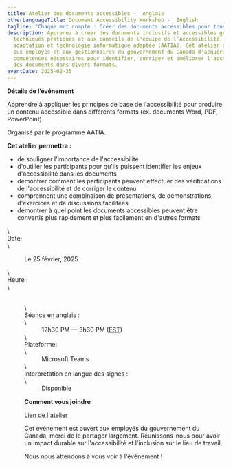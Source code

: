 ```yaml
---
title: Atelier des documents accessibles -  Anglais
otherLanguageTitle: Document Accessibility Workshop -  English
tagline: "Chaque mot compte : Créer des documents accessibles pour tous"
description: Apprenez à créer des documents inclusifs et accessibles grâce aux
  techniques pratiques et aux conseils de l'équipe de l’Accessibilité,
  adaptation et technologie informatique adaptée (AATIA). Cet atelier permettra
  aux employés et aux gestionnaires du gouvernement du Canada d'acquérir les
  compétences nécessaires pour identifier, corriger et améliorer l'accessibilité
  des documents dans divers formats.
eventDate: 2025-02-25
---
```

**Détails de l’événement**

Apprendre à appliquer les principes de base de l'accessibilité pour produire un contenu accessible dans différents formats (ex. documents Word, PDF, PowerPoint).

Organisé par le programme AATIA.

**Cet atelier permettra :**

* de souligner l'importance de l'accessibilité
* d'outiller les participants pour qu'ils puissent identifier les enjeux d'accessibilité dans les documents
* démontrer comment les participants peuvent effectuer des vérifications de l'accessibilité et de corriger le contenu
* comprennent une combinaison de présentations, de démonstrations, d'exercices et de discussions facilitées 
* démontrer à quel point les documents accessibles peuvent être convertis plus rapidement et plus facilement en d'autres formats



<dl>\
<dt>Date:</dt>\
<dd class="mrgn-lft-md">
<dl class="mrgn-lft-lg">Le 25 février, 2025</dd>\
 <dt>Heure :</dt>\
 <dd class="mrgn-lft-md">
 <dl class="mrgn-lft-lg">\
 <dt>Séance en anglais :</dt> \
<dd class="mrgn-lft-md">12h30 PM &mdash; 3h30 PM (<abbr
title="Heure normale de l'est">EST</abbr>)</dd> \
<dt>Plateforme:</dt>\
<dd class="mrgn-lft-md">Microsoft Teams</dd>\
<dt>Interprétation en langue des signes :</dt>\
<dd class="mrgn-lft-md">Disponible</dd>
</dl>

**Comment vous joindre**

[Lien de l'atelier](https://teams.microsoft.com/l/meetup-join/19%3ameeting_ZjZkN2U1ZDktNTNkNi00YTc4LWE1MjctYjA4ODRiMzQzMDUz%40thread.v2/0?context=%7b%22Tid%22%3a%22d05bc194-94bf-4ad6-ae2e-1db0f2e38f5e%22%2c%22Oid%22%3a%2257dd1933-e490-4a17-98c0-0c0176f7106a%22%7d)[](<>)

Cet événement est ouvert aux employés  du gouvernement du Canada, merci de le partager largement. Réunissons-nous pour avoir un impact durable sur l'accessibilité et l'inclusion sur le lieu de travail.

Nous nous attendons à vous voir à l'événement !
